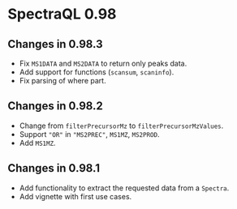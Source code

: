 # SpectraQL 0.98

## Changes in 0.98.3

- Fix `MS1DATA` and `MS2DATA` to return only peaks data.
- Add support for functions (`scansum`, `scaninfo`).
- Fix parsing of where part.

## Changes in 0.98.2

- Change from `filterPrecursorMz` to `filterPrecursorMzValues`.
- Support `"OR"` in `"MS2PREC"`, `MS1MZ`, `MS2PROD`.
- Add `MS1MZ`.

## Changes in 0.98.1

- Add functionality to extract the requested data from a `Spectra`.
- Add vignette with first use cases.
